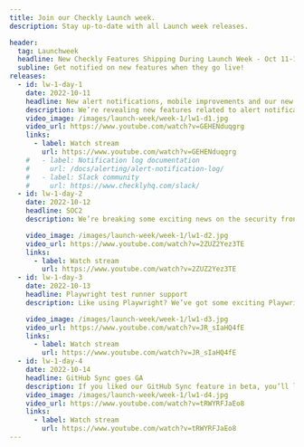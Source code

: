 ```yaml
---
title: Join our Checkly Launch week.
description: Stay up-to-date with all Launch week releases.

header:
  tag: Launchweek
  headline: New Checkly Features Shipping During Launch Week - Oct 11-14
  subline: Get notified on new features when they go live!
releases:
  - id: lw-1-day-1
    date: 2022-10-11
    headline: New alert notifications, mobile improvements and our new community
    description: We’re revealing new features related to alert notifications, mobile app responsiveness, and a new Checkly community.
    video_image: /images/launch-week/week-1/lw1-d1.jpg
    video_url: https://www.youtube.com/watch?v=GEHENduqgrg
    links:
      - label: Watch stream
        url: https://www.youtube.com/watch?v=GEHENduqgrg
    #   - label: Notification log documentation
    #     url: /docs/alerting/alert-notification-log/
    #   - label: Slack community
    #     url: https://www.checklyhq.com/slack/
  - id: lw-1-day-2
    date: 2022-10-12
    headline: SOC2
    description: We’re breaking some exciting news on the security front for Checkly, focused on SOC II Type 1 certification.

    video_image: /images/launch-week/week-1/lw1-d2.jpg
    video_url: https://www.youtube.com/watch?v=2ZUZ2Yez3TE
    links:
      - label: Watch stream
        url: https://www.youtube.com/watch?v=2ZUZ2Yez3TE
  - id: lw-1-day-3
    date: 2022-10-13
    headline: Playwright test runner support
    description: Like using Playwright? We’ve got some exciting Playwright-related news we’ll be sharing on Thursdsay.

    video_image: /images/launch-week/week-1/lw1-d3.jpg
    video_url: https://www.youtube.com/watch?v=JR_sIaHQ4fE
    links:
      - label: Watch stream
        url: https://www.youtube.com/watch?v=JR_sIaHQ4fE
  - id: lw-1-day-4
    date: 2022-10-14
    headline: GitHub Sync goes GA
    description: If you liked our GitHub Sync feature in beta, you’ll love the deep-dive Stefan has planned.
    video_image: /images/launch-week/week-1/lw1-d4.jpg
    video_url: https://www.youtube.com/watch?v=tRWYRFJaEo8
    links:
      - label: Watch stream
        url: https://www.youtube.com/watch?v=tRWYRFJaEo8
---
```

